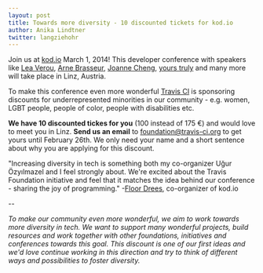 ```yaml
---
layout: post
title: Towards more diversity - 10 discounted tickets for kod.io 
author: Anika Lindtner
twitter: langziehohr
---
```


Join us at [kod.io](http://linz.kod.io/) March 1, 2014! This developer conference with speakers like [Lea Verou](https://twitter.com/LeaVerou), [Arne Brasseur](https://twitter.com/plexus), [Joanne Cheng](https://twitter.com/joannecheng), [yours truly](https://twitter.com/langziehohr) and many more will take place in Linz, Austria. 

To make this conference even more wonderful [Travis CI](http://travis-ci.com) is sponsoring discounts for underrepresented minorities in our community - e.g. women, LGBT people, people of color, people with disabilities etc. 

**We have 10 discounted tickes for you** (100 instead of 175 €) and would love to meet you in Linz. **Send us an email** to [foundation@travis-ci.org](mailto:foundation@travis-ci.org) to get yours until February 26th. We only need your name and a short sentence about why you are applying for this discount.


"Increasing diversity in tech is something both my co-organizer Uğur Özyılmazel and I feel strongly about. We're excited about the Travis Foundation initiative and feel that it matches the idea behind our conference - sharing the joy of programming." -[Floor Drees](https://twitter.com/floordrees), co-organizer of kod.io

--

*To make our community even more wonderful, we aim to work towards more diversity in tech. We want to support many wonderful projects, build resources and work together with other foundations, initiatives and conferences towards this goal. This discount is one of our first ideas and we'd love continue working in this direction and try to think of different ways and possibilities to foster diversity.*
